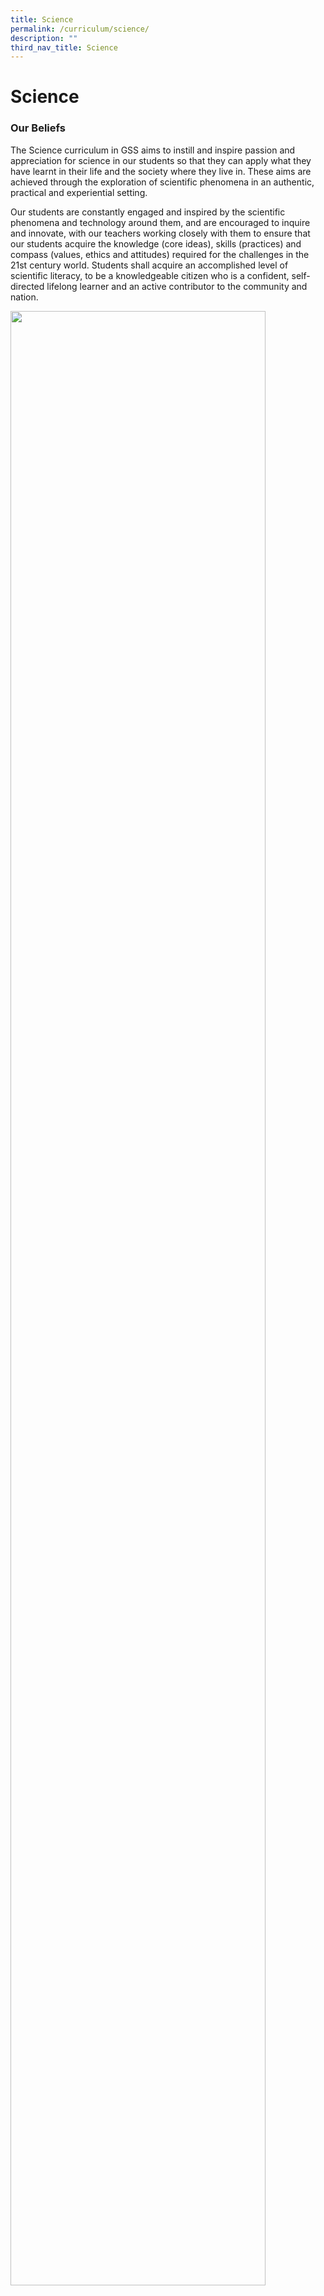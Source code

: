 ```yaml
---
title: Science
permalink: /curriculum/science/
description: ""
third_nav_title: Science
---
```

# **Science**

### Our Beliefs

The Science curriculum in GSS aims to instill and inspire passion and appreciation for science in our students so that they can apply what they have learnt in their life and the society where they live in. These aims are achieved through the exploration of scientific phenomena in an authentic, practical and experiential setting.

Our students are constantly engaged and inspired by the scientific phenomena and technology around them, and are encouraged to inquire and innovate, with our teachers working closely with them to ensure that our students acquire the knowledge (core ideas), skills (practices) and compass (values, ethics and attitudes) required for the challenges in the 21st century world. Students shall acquire an accomplished level of scientific literacy, to be a knowledgeable citizen who is a confident, self-directed lifelong learner and an active contributor to the community and nation.

<img style="width:90%" src="/images/Sci1.png">

		 
		 
### How We Engage Our Students

In alignment to the national Science curriculum framework and the inherent nature of Science learning through inquiry, GSS adopts a guided inquiry approach to the teaching and learning of Science in GSS. This includes the acquisition of Knowledge, Skills and Attitudes in Science through practical sessions, authentic application and making thinking visible using Thinking Routines.&nbsp;

Through the Scientific Practices approach, teachers and students ‘behave like a scientist’ throughout the learning process. This means that they consistently observe, question, think, articulate and write, using the precise terms and accurate illustrations when describing the various scientific concepts, akin to a scientist. Models, demonstration kits and other manipulatives are used extensively to further provide a tactile learning experience that enhances the students’ understanding and grasp of the science concepts.&nbsp;

In particular, GSS adopts the 5E Inquiry Approach (Engage, Explore, Explain, Elaborate, Evaluate) to facilitate and implement the progressive and differentiated Science curriculum.

*   Sec 1:&nbsp; Students are engaged in interactive lessons that cover the General Science disciplines of Physics, Chemistry and Biology, to inspire them with a lifelong interest in the sciences. They are also encouraged to explore the world constantly through questioning and experimentation, so that they develop a strong sense of scientific literacy in terms of scientific knowledge, critical thinking skills and essential attitudes, which are crucial for the 21st century.  
      
    
*   Sec 2:&nbsp; Students build on their fundamental Science knowledge, skills and attitudes to enhance their scientific literacy in order to explain scientific phenomena and experimental results with the use of keywords and key phrases.  
    

* Sec 3, 4 and 5:&nbsp; Students deepen theirscientific knowledge, skills and attitudes&nbsp; and extend their learning by analyzing data and evaluating authentic real-life problems.

### Our Students &amp; Teachers @ Work
#### Singapore Youth Science Fair 2023

![](/images/Science2023/sysf_1.jpg)

![](/images/Science2023/sysf_2.JPG)
A team of Secondary 2 students participated in the Singapore Youth Science Fair (SYSF) 2023, which revolved around the theme 'Science for Sustainable Living.' They earned a Commendation Award for their project titled 'Finding the most suitable color for T-shirts during extremely hot weather.' 

1. Inspired Inquiry: Our students began by keenly observing their surroundings and drawing inspiration from their science lessons. Their objective was clear: to address the challenges posed by the relentless heat.

2. Scientific Methodology: With guidance from their science teacher, they meticulously planned a scientific approach to test their hypotheses.

3. Data Collection and Analysis: The team collected data to support their findings. This rigorous process not only validated their hypothesis but also provided valuable insights into the choice of colours and materials for clothes in extreme heat.

4. Effective Communication: They then prepared a project report and a video presentation to effectively communicate their findings and the importance of their research.


#### Singapore Junior Chemistry Olympiad (SJChO) 2023
![](/images/Science2023/sjcho_1.jpg)

We are thrilled to announce the outstanding performance of our students at the Singapore Junior Chemistry Olympiad 2023. Out of the twenty-two talented participants from our school, three students demonstrated exceptional knowledge and skills by advancing to the finals. We are proud to announce that in the finals, two of our young chemists secured Gold Medals and the third finalist received a Merit Award. These remarkable achievements reflect our students' dedication to academic excellence and their promising futures in the field of chemistry. Congratulations to our outstanding participants!
![](/images/Science2023/sjcho_2.jpg)

#### Lower Secondary Science Experiences
##### Secondary 1’s Farm-to-Table Movement

![](/images/Science2023/vertical%20garden_1.jpeg)

![](/images/Science2023/vertical%20garden_2.jpeg)

![](/images/Science2023/vertical%20garden_3.jpeg)

As the key shifts in our Science education include providing students with more opportunities for interdisciplinary learning in STEM and encouraging students to learn for life, the secondary 1 students embarked on a journey to grow vegetables in the school’s vertical garden and Vegepods. 

They completed the entire process, from germinating the seeds and transplanting them into the proper growth beds to watching the vegetables grow and harvesting them for donation to our neighbours.

##### Secondary 1’s Water Filtration System
![](/images/Science2023/water%20filtration_1.jpeg)

![](/images/Science2023/water%20filtration_2.jpeg)

Our Secondary 1 students embraced the power of collaboration and innovation as they worked together in groups on this inspiring project. They brainstormed creative ideas, conducted thorough research, and placed their theories to the test to construct an efficient water filtration system. Using the provided materials, they're on a mission to turn contaminated water into clean water. This hands-on experience not only sharpens their problem-solving skills but also reinforces the importance of teamwork and environmental stewardship.

##### Making a Terrarium in Secondary 2 Science

![](/images/Science2023/terrarium_1.jpeg)

![](/images/Science2023/terrarium_2.jpeg)

In an exciting STEM activity, our Secondary 2 students built terrariums. This hands-on project allowed them to delve into several key aspects of science. They not only constructed functional terrariums but also grasped the water cycle and the vital role plants play in it. Furthermore, they learned about the significance of maintaining a harmonious ecosystem within these mini-worlds. This engaging experience not only fostered their scientific knowledge but also instilled a deeper appreciation for environmental sustainability. Our students' enthusiasm for learning shines through in their creative terrariums, showcasing their commitment to STEM education.